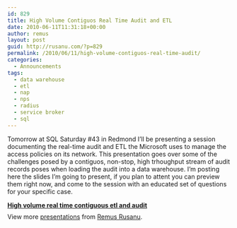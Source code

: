 ```yaml
---
id: 829
title: High Volume Contiguos Real Time Audit and ETL
date: 2010-06-11T11:31:18+00:00
author: remus
layout: post
guid: http://rusanu.com/?p=829
permalink: /2010/06/11/high-volume-contiguos-real-time-audit/
categories:
  - Announcements
tags:
  - data warehouse
  - etl
  - nap
  - nps
  - radius
  - service broker
  - sql
---
```

Tomorrow at SQL Saturday #43 in Redmond I&#8217;ll be presenting a session documenting the real-time audit and ETL the Microsoft uses to manage the access policies on its network. This presentation goes over some of the challenges posed by a contiguos, non-stop, high trhoughput stream of audit records poses when loading the audit into a data warehouse. I&#8217;m posting here the slides I&#8217;m going to present, if you plan to attent you can preview them right now, and come to the session with an educated set of questions for your specific case.

<div style="width:425px" id="__ss_4477352">
  <strong style="display:block;margin:12px 0 4px"><a href="http://www.slideshare.net/rusanu/high-volume-real-time-contiguous-etl-and-audit" title="High volume real time contiguous etl and audit">High volume real time contiguous etl and audit</a></strong> 
  
  <div style="padding:5px 0 12px">
    View more <a href="http://www.slideshare.net/">presentations</a> from <a href="http://www.slideshare.net/rusanu">Remus Rusanu</a>.
  </div>
</div>